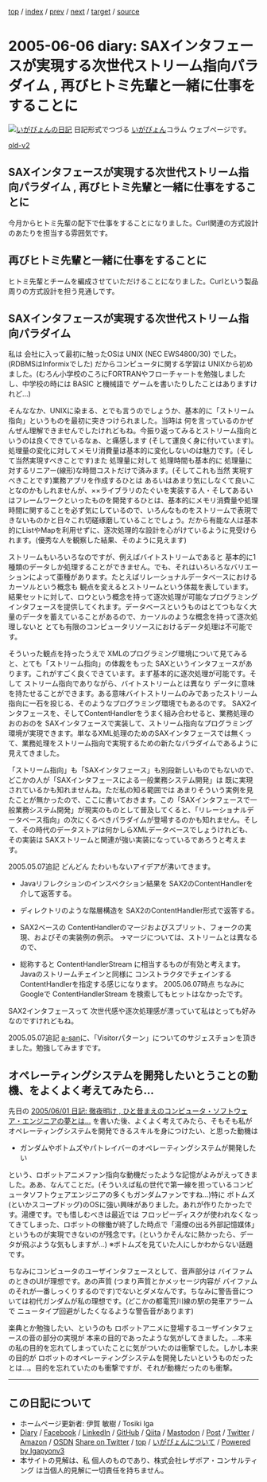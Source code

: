 [top](../index.html) 
 / [index](index.html) 
 / [prev](ig050601.html) 
 / [next](ig050607.html) 
 / [target](https://www.igapyon.jp/igapyon/diary/2005/ig050606.html) 
 / [source](https://github.com/igapyon/diary/blob/master/2005/ig050606.src.md) 

2005-06-06 diary: SAXインタフェースが実現する次世代ストリーム指向パラダイム , 再びヒトミ先輩と一緒に仕事をすることに
=====================================================================================================
[![いがぴょんの日記](https://www.igapyon.jp/igapyon/diary/images/iga202308_64.jpg "いがぴょん")](https://www.igapyon.jp/igapyon/diary/memo/memoigapyon.html) 日記形式でつづる [いがぴょん](https://www.igapyon.jp/igapyon/diary/memo/memoigapyon.html)コラム ウェブページです。

[old-v2](ig050606-orig.html)

## SAXインタフェースが実現する次世代ストリーム指向パラダイム , 再びヒトミ先輩と一緒に仕事をすることに

今月からヒトミ先輩の配下で仕事をすることになりました。Curl関連の方式設計のあたりを担当する雰囲気です。


## 再びヒトミ先輩と一緒に仕事をすることに

ヒトミ先輩とチームを編成させていただけることになりました。Curlという製品周りの方式設計を担う見通しです。

## SAXインタフェースが実現する次世代ストリーム指向パラダイム

私は 会社に入って最初に触ったOSは UNIX (NEC EWS4800/30) でした。(RDBMSはInformixでした) だからコンピュータに関する学習は
UNIXから初めました。(むろん小学校のころにFORTRANやフローチャートを勉強しましたし、中学校の時には BASIC と機械語で ゲームを書いたりしたことはありますけれど…)

そんななか、UNIXに染まる、とでも言うのでしょうか、基本的に「ストリーム指向」というものを最初に突きつけられました。当時は 何を言っているのかぜんぜん理解できませんでしたけれどもね。今振り返ってみるとストリーム指向というのは良くできているなぁ、と痛感します (そして運良く身に付いています)。処理量の変化に対してメモリ消費量は基本的に変化しないのは魅力です。(そして当然実現すべきことです)また 処理量に対して 処理時間も基本的に 処理量に対するリニアー(線形)な時間コストだけで済みます。(そしてこれも当然 実現すべきことです)業務アプリを作成するひとは あるいはあまり気にしなくて良いことなのかもしれませんが、××ライブラリのたぐいを実装する人・そしてあるいはフレームワークといったものを開発するひとは、基本的にメモリ消費量や処理時間に関することを必ず気にしているので、いろんなものをストリームで表現できないものかと日々これ切磋琢磨していることでしょう。だから有能な人は基本的にListやMapを利用せずに、逐次処理的な設計を心がけているように見受けられます。(優秀な人を観察した結果、そのように見えます)

ストリームもいろいろなのですが、例えばバイトストリームであると 基本的に1種類のデータしか処理することができません。でも、それはいろいろなバリエーションによって亜種があります。たとえばリレーショナルデータベースにおけるカーソルという概念も 観点を変えるとストリームという体裁を表しています。結果セットに対して、ロウという概念を持って逐次処理が可能なプログラミングインタフェースを提供してくれます。データベースというものはとてつもなく大量のデータを蓄えていることがあるので、カーソルのような概念を持って逐次処理しないと とても有限のコンピュータリソースにおけるデータ処理は不可能です。

そういった観点を持ったうえで XMLのプログラミング環境について見てみると、とても「ストリーム指向」の体裁をもった SAXというインタフェースがあります。これがすごく良くできています。まず基本的に逐次処理が可能です。そして ストリーム指向でありながら、バイトストリームとは異なり データに意味を持たせることができます。ある意味バイトストリームのみであったストリーム指向に一石を投じる、そのようなプログラミング環境でもあるのです。
SAX2インタフェースを、そしてContentHandlerをうまく組み合わせると、業務処理のおのおのを SAXインタフェースで実装して、ストリーム指向なプログラミング環境が実現できます。単なるXML処理のためのSAXインタフェースでは無くって、業務処理をストリーム指向で実現するための新たなパラダイムであるように見えてきました。

「ストリーム指向」も「SAXインタフェース」も別段新しいものでもないので、どこかの人が「SAXインタフェースによる一般業務システム開発」は 既に実現されているかも知れませんね。ただ私の知る範囲では あまりそういう実例を見たことが無かったので、ここに書いておきます。この「SAXインタフェースで一般業務システム開発」が現実のものとして普及してくると、「リレーショナルデータベース指向」の次にくるべきパラダイムが登場するのかも知れません。そして、その時代のデータストアは何かしらXMLデータベースでしょうけれども、その実装は SAXストリームと関連が強い実装になっているであろうと考えます。

2005.05.07追記 どんどん たわいもないアイデアが沸いてきます。

* Javaリフレクションのインスペクション結果を SAX2のContentHandlerを介して返答する。
  
* ディレクトリのような階層構造を SAX2のContentHandler形式で返答する。
  
* SAX2ベースの ContentHandlerのマージおよびスプリット、フォークの実現、およびその実装例の例示。
  →マージについては、ストリームとは異なるので、
  
* 総称すると ContentHandlerStream に相当するものが有効と考えます。Javaのストリームチェインと同様に コンストラクタでチェインするContentHandlerを指定する感じになります。
  2005.06.07時点 ちなみに Googleで ContentHandlerStream を検索してもヒットはなかったです。

SAX2インタフェースって 次世代感や逐次処理感が漂っていて私はとっても好みなのですけれどもね。

2005.05.07追記 [a-san](http://d.hatena.ne.jp/a-san/)に、「Visitorパターン」についてのサジェスチョンを頂きました。勉強してみますです。

## オペレーティングシステムを開発したいとうことの動機、をよくよく考えてみたら…

先日の [2005/06/01 日記: 徹夜明け , ひと昔まえのコンピュータ・ソフトウェア・エンジニアの夢とは…](ig050601.html) を書いた後、よくよく考えてみたら、そもそも私がオペレーティングシステムを開発できるスキルを身につけたい、と思った動機は

* ガンダムやボトムズやパトレイバーのオペレーティングシステムが開発したい

という、ロボットアニメファン指向な動機だったような記憶がよみがえってきました。ああ、なんてことだ。(そういえば私の世代で第一線を担っているコンピュータソフトウェアエンジニアの多くもガンダムファンですね…)特に ボトムズ(といかスコープドッグ)のOSに強い興味がありました。あれが作りたかったです。湯煙です。でも惜しむべきは最近では フロッピーディスクが使われなくなってきてしまった、ロボットの稼働が終了した時点で「湯煙の出る外部記憶媒体」というものが実現できないのが残念です。(というかそんなに熱かったら、データが飛ぶような気もしますが…) ※ボトムズを見ていた人にしかわからない話題です。

ちなみにコンピュータのユーザインタフェースとして、音声部分は バイファムのときのUIが理想です。あの声質 (つまり声質とかメッセージ内容が バイファムのそれが一番しっくりするのです)でないとダメなんです。ちなみに警告音については初代ガンダムが私の理想です。(どこかの都電荒川線の駅の発車アラームで ニュータイプ回避がしたくなるような警告音があります)

楽典とか勉強したい、というのも ロボットアニメに登場するユーザインタフェースの音の部分の実現が 本来の目的であったような気がしてきました。…本来の私の目的を忘れてしまっていたことに気がついたのは衝撃でした。しかし本来の目的が ロボットのオペレーティングシステムを開発したいというものだったとは…。目的を忘れていたのも衝撃ですが、それが動機だったのも衝撃。


----------------------------------------------------------------------------------------------------

## この日記について

* ホームページ更新者: 伊賀 敏樹 / Tosiki Iga
* [Diary](https://www.igapyon.jp/igapyon/diary/) / [Facebook](https://www.facebook.com/igapyon) / [LinkedIn](https://www.linkedin.com/in/toshikiiga) / [GitHub](https://github.com/igapyon) / [Qiita](https://qiita.com/igapyon) / [Mastodon](https://social.vivaldi.net/@igapyon) / [Post](https://post.news/igapyon) / [Twitter](https://twitter.com/ToshikiIga) / [Amazon](https://www.amazon.co.jp/%E4%BC%8A%E8%B3%80-%E6%95%8F%E6%A8%B9/e/B004LTQWCQ) / [OSDN](https://ja.osdn.net/users/iga/)
[Share on Twitter](https://twitter.com/intent/tweet?hashtags=igapyon%2Cdiary%2C%E3%81%84%E3%81%8C%E3%81%B4%E3%82%87%E3%82%93&text=SAX%E3%82%A4%E3%83%B3%E3%82%BF%E3%83%95%E3%82%A7%E3%83%BC%E3%82%B9%E3%81%8C%E5%AE%9F%E7%8F%BE%E3%81%99%E3%82%8B%E6%AC%A1%E4%B8%96%E4%BB%A3%E3%82%B9%E3%83%88%E3%83%AA%E3%83%BC%E3%83%A0%E6%8C%87%E5%90%91%E3%83%91%E3%83%A9%E3%83%80%E3%82%A4%E3%83%A0+%2C+%E5%86%8D%E3%81%B3%E3%83%92%E3%83%88%E3%83%9F%E5%85%88%E8%BC%A9%E3%81%A8%E4%B8%80%E7%B7%92%E3%81%AB%E4%BB%95%E4%BA%8B%E3%82%92%E3%81%99%E3%82%8B%E3%81%93%E3%81%A8%E3%81%AB&url=https%3A%2F%2Fwww.igapyon.jp%2Figapyon%2Fdiary%2F2005%2Fig050606.html) / [top](../index.html) / [いがぴょんについて](https://www.igapyon.jp/igapyon/diary/memo/memoigapyon.html) / [Powered by Igapyonv3](https://github.com/igapyon/igapyonv3)
* 本サイトの見解は、私 個人のものであり、株式会社レザボア・コンサルティング は当個人的見解に一切責任を持ちません。 
